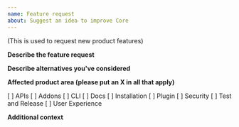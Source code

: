 ```yaml
---
name: Feature request
about: Suggest an idea to improve Core
---
```

(This is used to request new product features)

**Describe the feature request**

**Describe alternatives you've considered**

**Affected product area (please put an X in all that apply)**

[ ] APIs
[ ] Addons
[ ] CLI
[ ] Docs
[ ] Installation
[ ] Plugin
[ ] Security
[ ] Test and Release
[ ] User Experience

**Additional context**
